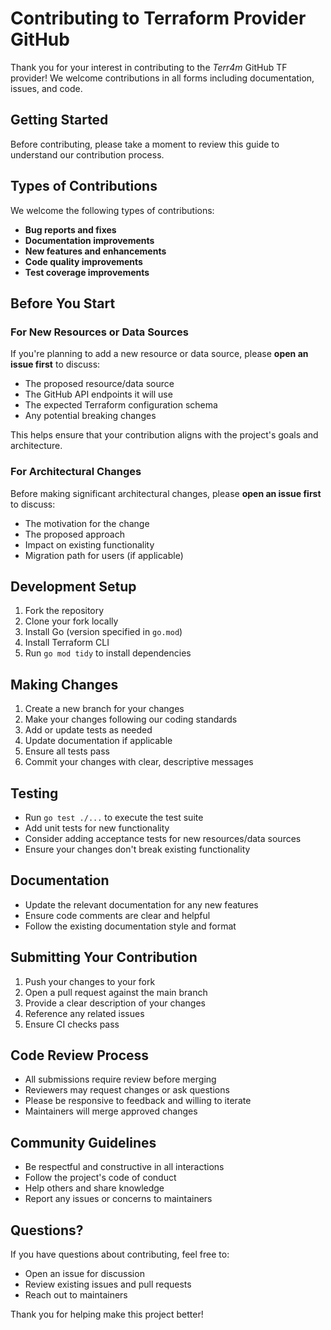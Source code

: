 # Contributing to Terraform Provider GitHub

Thank you for your interest in contributing to the _Terr4m_ GitHub TF provider! We welcome contributions in all forms including documentation, issues, and code.

## Getting Started

Before contributing, please take a moment to review this guide to understand our contribution process.

## Types of Contributions

We welcome the following types of contributions:

- **Bug reports and fixes**
- **Documentation improvements**
- **New features and enhancements**
- **Code quality improvements**
- **Test coverage improvements**

## Before You Start

### For New Resources or Data Sources

If you're planning to add a new resource or data source, please **open an issue first** to discuss:

- The proposed resource/data source
- The GitHub API endpoints it will use
- The expected Terraform configuration schema
- Any potential breaking changes

This helps ensure that your contribution aligns with the project's goals and architecture.

### For Architectural Changes

Before making significant architectural changes, please **open an issue first** to discuss:

- The motivation for the change
- The proposed approach
- Impact on existing functionality
- Migration path for users (if applicable)

## Development Setup

1. Fork the repository
2. Clone your fork locally
3. Install Go (version specified in `go.mod`)
4. Install Terraform CLI
5. Run `go mod tidy` to install dependencies

## Making Changes

1. Create a new branch for your changes
2. Make your changes following our coding standards
3. Add or update tests as needed
4. Update documentation if applicable
5. Ensure all tests pass
6. Commit your changes with clear, descriptive messages

## Testing

- Run `go test ./...` to execute the test suite
- Add unit tests for new functionality
- Consider adding acceptance tests for new resources/data sources
- Ensure your changes don't break existing functionality

## Documentation

- Update the relevant documentation for any new features
- Ensure code comments are clear and helpful
- Follow the existing documentation style and format

## Submitting Your Contribution

1. Push your changes to your fork
2. Open a pull request against the main branch
3. Provide a clear description of your changes
4. Reference any related issues
5. Ensure CI checks pass

## Code Review Process

- All submissions require review before merging
- Reviewers may request changes or ask questions
- Please be responsive to feedback and willing to iterate
- Maintainers will merge approved changes

## Community Guidelines

- Be respectful and constructive in all interactions
- Follow the project's code of conduct
- Help others and share knowledge
- Report any issues or concerns to maintainers

## Questions?

If you have questions about contributing, feel free to:

- Open an issue for discussion
- Review existing issues and pull requests
- Reach out to maintainers

Thank you for helping make this project better!
